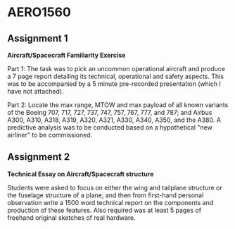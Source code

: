 # AERO1560

## Assignment 1
**Aircraft/Spacecraft Familiarity Exercise**

Part 1: The task was to pick an uncommon operational aircraft and produce a 7 page report detailing its technical, operational and safety aspects. This was to be accompanied by a 5 minute pre-recorded presentation (which I have not attached).

Part 2: Locate the max range, MTOW and max payload of all known variants of the Boeing 707, 717, 727, 737, 747, 757, 767, 777, and 787; and Airbus A300, A310, A318, A319, A320, A321, A330, A340, A350, and the A380. A predictive analysis was to be conducted based on a hypothetical "new airliner" to be commissioned.

## Assignment 2
**Technical Essay on Aircraft/Spacecraft structure**

Students were asked to focus on either the wing and tailplane structure or the fuselage structure of a plane, and then from first-hand personal observation write a 1500 word technical report on the components and production of these features. Also required was at least 5 pages of freehand original sketches of real hardware. 
